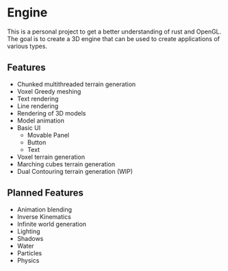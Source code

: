 # Engine
This is a personal project to get a better understanding of rust and OpenGL. The goal is to create a 3D engine that can be used to create
applications of various types.

## Features
- Chunked multithreaded terrain generation
- Voxel Greedy meshing
- Text rendering
- Line rendering
- Rendering of 3D models
- Model animation
- Basic UI
    - Movable Panel
    - Button
    - Text
- Voxel terrain generation
- Marching cubes terrain generation
- Dual Contouring terrain generation (WIP)

## Planned Features
- Animation blending
- Inverse Kinematics
- Infinite world generation
- Lighting
- Shadows
- Water
- Particles
- Physics